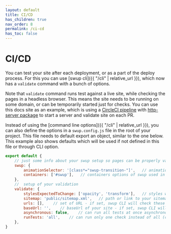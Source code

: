 ```yaml
---
layout: default
title: CI/CD
has_children: true
nav_order: 8
permalink: /ci-cd
has_toc: false
---
```


# CI/CD
You can test your site after each deployment, or as a part of the deploy process. 
For this you can use [swup cli]({{ "/cli" | relative_url }}), which now has a `validate` command with a bunch of options.

Note that `validate` command runs test against a live site, while checking the pages in a headless browser. 
This means the site needs to be running on some domain, or can be temporarily started just for checks.
You can use this docs site as an example, which is using a [CircleCI pipeline](https://github.com/swup/docs/blob/master/.circleci/config.yml) with [http-server package](https://github.com/swup/docs/blob/master/package.json#L20) to start a server and validate site on each PR.

Instead of using the [command line options]({{ "/cli" | relative_url }}), you can also define the options in a `swup.config.js` file in the root of your project. 
This file needs to default export an object, similar to the one below.
This example also shows defaults which will be used if not defined in this file or through CLI option. 

```javascript
export default {
    // just some info about your swup setup so pages can be properly validated
    swup: {
        animationSelector: '[class*="swup-transition-"]',   // animationSelector options of swup used in your project
        containers: ['#swup'],   // containers options of swup used in your project
    },
    //  setup of your validation
    validate: {
        stylesExpectedToChange: ['opacity', 'transform'],   // styles which are animated on your animated elements (checks that at least one is changed during transition)
        sitemap: 'public/sitemap.xml',   // path or link to your sitemap
        urls: [],    // set of URL - if set, swup CLI will check these URLs only (alternative to sitemap)
        baseUrl: '',    // baseUrl of your site - if set, swup CLI will crawl the site for you, so you don't need to define URL manually (not referenced pages like 404 won't be checked)
        asynchronous: false,    // can run all tests at once asynchronously (way faster, but might cause problems)
        runTests: 'all',    // can run only one check instead of all (containers, transition-duration, transition-styles)
    },
}
```

